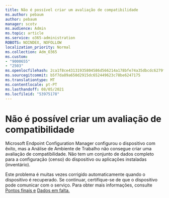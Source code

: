 ```yaml
---
title: Não é possível criar um avaliação de compatibilidade
ms.author: pebaum
author: pebaum
manager: scotv
ms.audience: Admin
ms.topic: article
ms.service: o365-administration
ROBOTS: NOINDEX, NOFOLLOW
localization_priority: Normal
ms.collection: Adm_O365
ms.custom:
- "9000655"
- "2503"
ms.openlocfilehash: 2ca1f8ce43131935804586d566214a178bfe74a35dbcdc6279f92375192bd392
ms.sourcegitcommit: b5f7da89a650d2915dc652449623c78be6247175
ms.translationtype: MT
ms.contentlocale: pt-PT
ms.lasthandoff: 08/05/2021
ms.locfileid: "53975178"
---
```

# <a name="cant-create-a-compatibility-assessment"></a>Não é possível criar um avaliação de compatibilidade

Microsoft Endpoint Configuration Manager configurou o dispositivo com êxito, mas a Análise de Ambiente de Trabalho não consegue criar uma avaliação de compatibilidade. Não tem um conjunto de dados completo para a configuração (censo) do dispositivo ou aplicações instaladas (inventário).

Este problema é muitas vezes corrigido automaticamente quando o dispositivo é recuperado. Se continuar, certifique-se de que o dispositivo pode comunicar com o serviço. Para obter mais informações, consulte [Pontos finais e](https://docs.microsoft.com/configmgr/desktop-analytics/enable-data-sharing#endpoints) [Dados em falta.](https://docs.microsoft.com/configmgr/desktop-analytics/monitor-connection-health#missing-data)

